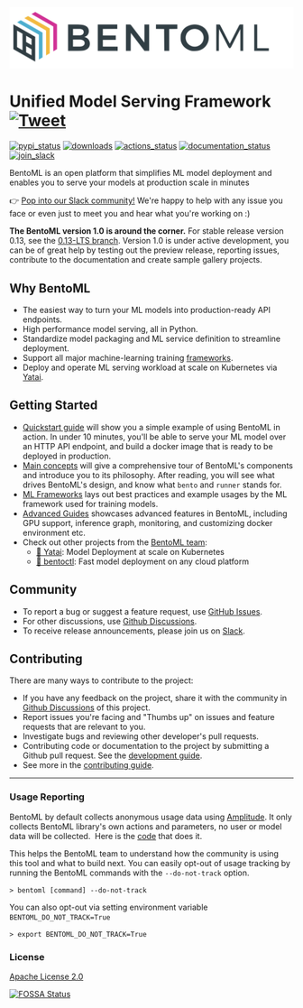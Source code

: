[<img src="https://raw.githubusercontent.com/bentoml/BentoML/main/docs/source/_static/img/bentoml-readme-header.jpeg" width="600px" margin-left="-5px">](https://github.com/bentoml/BentoML)

# Unified Model Serving Framework  [![Tweet](https://img.shields.io/twitter/url/http/shields.io.svg?style=social)](https://twitter.com/intent/tweet?text=BentoML:%20The%20Unified%20Model%20Serving%20Framework%20&url=https://github.com/bentoml&via=bentomlai&hashtags=mlops,bentoml)

[![pypi_status](https://img.shields.io/pypi/v/bentoml.svg)](https://pypi.org/project/BentoML)
[![downloads](https://pepy.tech/badge/bentoml)](https://pepy.tech/project/bentoml)
[![actions_status](https://github.com/bentoml/bentoml/workflows/BentoML-CI/badge.svg)](https://github.com/bentoml/bentoml/actions)
[![documentation_status](https://readthedocs.org/projects/bentoml/badge/?version=latest)](https://docs.bentoml.org/)
[![join_slack](https://badgen.net/badge/Join/BentoML%20Slack/cyan?icon=slack)](https://join.slack.bentoml.org)

BentoML is an open platform that simplifies ML model deployment and enables you to serve your models at production scale in minutes

👉 [Pop into our Slack community!](https://l.linklyhq.com/l/ktOh) We're happy to help with any issue you face or even just to meet you and hear what you're working on :)

__The BentoML version 1.0 is around the corner.__ For stable release version 0.13, see
the [0.13-LTS branch](https://github.com/bentoml/BentoML/tree/0.13-LTS). Version 1.0 is 
under active development, you can be of great help by testing out the preview release, 
reporting issues, contribute to the documentation and create sample gallery projects.

## Why BentoML ##

- The easiest way to turn your ML models into production-ready API endpoints.
- High performance model serving, all in Python.
- Standardize model packaging and ML service definition to streamline deployment.
- Support all major machine-learning training [frameworks](https://docs.bentoml.org/en/latest/frameworks/index.html).
- Deploy and operate ML serving workload at scale on Kubernetes via [Yatai](https://github.com/bentoml/yatai).

## Getting Started ##

- [Quickstart guide](https://docs.bentoml.org/en/latest/quickstart.html) will show you a simple example of using BentoML in action. In under 10 minutes, you'll be able to serve your ML model over an HTTP API endpoint, and build a docker image that is ready to be deployed in production.
- [Main concepts](https://docs.bentoml.org/en/latest/concepts/index.html) will give a comprehensive tour of BentoML's components and introduce you to its philosophy. After reading, you will see what drives BentoML's design, and know what `bento` and `runner` stands for.
- [ML Frameworks](https://docs.bentoml.org/en/latest/frameworks/index.html) lays out best practices and example usages by the ML framework used for training models.
- [Advanced Guides](https://docs.bentoml.org/en/latest/guides/index.html) showcases advanced features in BentoML, including GPU support, inference graph, monitoring, and customizing docker environment etc.
- Check out other projects from the [BentoML team](https://github.com/bentoml):
  - [🦄️ Yatai](https://github.com/bentoml/yatai): Model Deployment at scale on Kubernetes
  - [🚀 bentoctl](https://github.com/bentoml/bentoctl): Fast model deployment on any cloud platform

## Community ##

- To report a bug or suggest a feature request, use [GitHub Issues](https://github.com/bentoml/BentoML/issues/new/choose).
- For other discussions, use [Github Discussions](https://github.com/bentoml/BentoML/discussions).
- To receive release announcements, please join us on [Slack](https://join.slack.bentoml.org).

## Contributing ##

There are many ways to contribute to the project:

- If you have any feedback on the project, share it with the community in [Github Discussions](https://github.com/bentoml/BentoML/discussions) of this project.
- Report issues you're facing and "Thumbs up" on issues and feature requests that are relevant to you.
- Investigate bugs and reviewing other developer's pull requests.
- Contributing code or documentation to the project by submitting a Github pull request. See the [development guide](https://github.com/bentoml/BentoML/blob/main/DEVELOPMENT.md).
- See more in the [contributing guide](https://github.com/bentoml/BentoML/blob/main/CONTRIBUTING.md).

---

### Usage Reporting ###

BentoML by default collects anonymous usage data using [Amplitude](https://amplitude.com/). 
It only collects BentoML library's own actions and parameters, no user or model data will be collected. 
Here is the [code](https://github.com/bentoml/BentoML/blob/main/bentoml/_internal/utils/usage_stats.py) that does it.

This helps the BentoML team to understand how the community is using this tool and what to build next. 
You can easily opt-out of usage tracking by running the BentoML commands with the `--do-not-track` option.

    > bentoml [command] --do-not-track

You can also opt-out via setting environment variable `BENTOML_DO_NOT_TRACK=True`

    > export BENTOML_DO_NOT_TRACK=True

### License ###

[Apache License 2.0](https://github.com/bentoml/BentoML/blob/main/LICENSE)

[![FOSSA Status](https://app.fossa.io/api/projects/git%2Bgithub.com%2Fbentoml%2FBentoML.svg?type=large)](https://app.fossa.io/projects/git%2Bgithub.com%2Fbentoml%2FBentoML?ref=badge_large)
